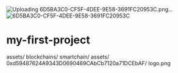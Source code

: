 ![Uploading 6D5BA3C0-CF5F-4DEE-9E58-3691FC20953C.png…]()
![6D5BA3C0-CF5F-4DEE-9E58-3691FC20953C](https://github.com/user-attachments/assets/bb2f9428-b6b7-4c0a-ba8e-ad1bbd3f6340)
# my-first-project
assets/
  blockchains/
    smartchain/
      assets/
        0xd59487624A9343D0690469CAbCb7120a71DCEbAF/
          logo.png
